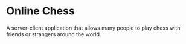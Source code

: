 # Online Chess

A server-client application that allows many people to play chess with friends or strangers around the world.
